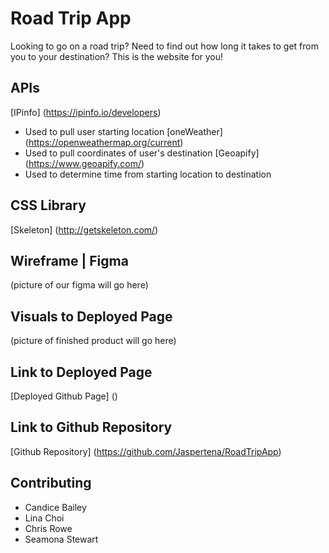 # Road Trip App
Looking to go on a road trip? 
Need to find out how long it takes to get from you to your destination? 
This is the website for you!

## APIs
[IPinfo] (https://ipinfo.io/developers)
  * Used to pull user starting location
[oneWeather] (https://openweathermap.org/current)
  * Used to pull coordinates of user's destination
[Geoapify] (https://www.geoapify.com/)
  * Used to determine time from starting location to destination

## CSS Library 
[Skeleton] (http://getskeleton.com/)

## Wireframe | Figma 
(picture of our figma will go here)

## Visuals to Deployed Page
(picture of finished product will go here)

## Link to Deployed Page
[Deployed Github Page] ()

## Link to Github Repository 
[Github Repository] (https://github.com/Jaspertena/RoadTripApp)

## Contributing 
* Candice Bailey
* Lina Choi
* Chris Rowe
* Seamona Stewart

